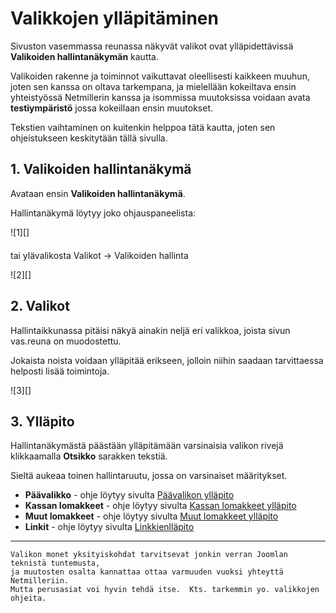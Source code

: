 # Valikkojen ylläpitäminen

Sivuston vasemmassa reunassa näkyvät valikot ovat ylläpidettävissä __Valikoiden hallintanäkymän__ kautta.

Valikoiden rakenne ja toiminnot vaikuttavat  oleellisesti kaikkeen muuhun,
joten sen kanssa on oltava tarkempana, ja mielellään kokeiltava ensin yhteistyössä Netmillerin kanssa
ja isommissa muutoksissa voidaan avata __testiympäristö__ jossa kokeillaan ensin muutokset.

Tekstien vaihtaminen on kuitenkin helppoa tätä kautta, joten sen ohjeistukseen keskitytään tällä sivulla.


## 1. Valikoiden hallintanäkymä

Avataan ensin __Valikoiden hallintanäkymä__.

Hallintanäkymä löytyy joko ohjauspaneelista:

<figure class="fig-n border" style="margin:0 0 20px 0">
![1][]
</figure>

tai ylävalikosta Valikot ->  Valikoiden hallinta

<figure class="fig-n border" style="margin:0 0 20px 0">
![2][]
</figure>


## 2. Valikot

Hallintaikkunassa pitäisi näkyä ainakin neljä eri valikkoa, joista sivun vas.reuna on
muodostettu.

Jokaista noista voidaan ylläpitää erikseen, jolloin niihin saadaan tarvittaessa helposti
lisää toimintoja.

<figure class="fig-n border" style="margin:0 0 20px 0">
![3][]
</figure>


## 3. Ylläpito

Hallintanäkymästä päästään ylläpitämään varsinaisia valikon rivejä
klikkaamalla __Otsikko__ sarakken tekstiä.

Sieltä aukeaa toinen hallintaruutu, jossa on varsinaiset määritykset.

* __Päävalikko__  - ohje löytyy sivulta [Päävalikon ylläpito][10]
* __Kassan lomakkeet__  - ohje löytyy sivulta [Kassan lomakkeet ylläpito][11]
* __Muut lomakkeet__  - ohje löytyy sivulta [Muut lomakkeet ylläpito][12]
* __Linkit__  - ohje löytyy sivulta [Linkkienlläpito][13]

----

```
Valikon monet yksityiskohdat tarvitsevat jonkin verran Joomlan teknistä tuntemusta,
ja muutosten osalta kannattaa ottaa varmuuden vuoksi yhteyttä Netmilleriin.
Mutta perusasiat voi hyvin tehdä itse.  Kts. tarkemmin yo. valikkojen ohjeita.
````



[1]: kuvat/kuva51.png "Ruutumalli"
[2]: kuvat/kuva52.png "Ruutumalli"
[3]: kuvat/kuva81.png "Ruutumalli"
[10]: pages/paavalikko.md
[11]: pages/kassan-lomakkeet.md
[12]: pages/muut-lomakkeet.md
[13]: pages/linkit.md
